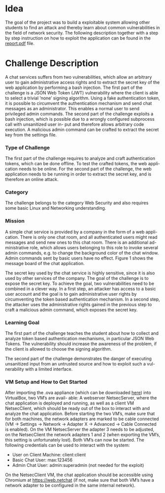 # Idea
The goal of the project was to build a exploitable system allowing other
students to find an attack and thereby learn about common vulnerabilities 
in the field of network security. The following description together with
a step by step instruction on how to exploit the application can be found
in the [report.pdf](report/report.pdf) file.

# Challenge Description
A chat services suffers from two vulnerabilities, which allow an
arbitrary user to gain administrative access rights and to extract the
secret key of the web application by performing a bash injection. The
first part of the challenge is a JSON Web Token (JWT) vulnerability
where the client is able to select a trivial ’none’ signing algorithm.
Using a fake authentication token, it is possible to circumvent the authentication 
mechanism and send chat messages as an administrator.
This enables a normal user to send privileged admin commands. The
second part of the challenge exploits a bash injection, which is possible
due to a wrongly configured subprocess call with unsanitized user in-
put and therefore allows arbitrary code execution. A malicious admin
command can be crafted to extract the secret key from the settings
file.

### Type of Challenge
The first part of the challenge requires to analyze and craft authentication
tokens, which can be done offline. To test the crafted tokens, the web appli-
cation needs to be online.
For the second part of the challenge, the web application needs to be
running in order to extract the secret key, and is therefore an online attack.

### Category
The challenge belongs to the category Web Security and also requires some
basic Linux and Networking understanding.

### Mission
A simple chat service is provided by a company in the form of a web appli-
cation. There is only one chat room, and all authenticated users might read
messages and send new ones to this chat room. There is an additional ad-
ministrative role, which allows users belonging to this role to invoke several
admin commands, e.g. to change the background color of the chat window.
Admin commands sent by basic users have no effect. Figure 1 shows the
message board of the chat application.

The secret key used by the chat service is highly sensitive, since it is also
used by other services of the company. The goal of the challenge is to expose
the secret key. To achieve the goal, two vulnerabilities need to be combined
in a clever way. In a first step, an attacker has access to a basic user account
and the goal is to gain administrative user rights by circumventing the token
based authentication mechanism. In a second step, the attacker uses the
administrative rights gained in the previous step to craft a malicious admin
command, which exposes the secret key.

### Learning Goal
The first part of the challenge teaches the student about how to collect and
analyze token based authentication mechanisms, in particular JSON Web
Tokens. The vulnerability should increase the awareness of the problem, if
the client is allowed to choose the signing algorithm.

The second part of the challenge demonstrates the danger of executing
unsanitized input from an untrusted source and how to exploit such a vul-
nerability with a limited interface.

### VM Setup and How to Get Started
After importing the .ova appliance (which can be downloaded [here](https://drive.google.com/open?id=1BmNLyehFWnQ9eDI6_3yaOl4MPkJO3gtC)) into VirtualBox, two VM’s are avail-
able: A webserver NetsecServer, where the chat application is deployed and
running, as well as a client VM NetsecClient, which should be ready out
of the box to interact with and analyze the chat application. Before starting
the two VM’s, make sure that for both machines, the network adapters are
marked to be cable connected (VM -> Settings -> Network -> Adapter X ->
Advanced -> Cable Connected is enabled). On the VM NetsecServer the
adapter 3 needs to be adjusted, on the NetsecClient the network adapters
1 and 2 (when exporting the VM’s, this setting is unfortunately lost). Both
VM’s can now be started.
The following credentials can be used to interact with the system:

- User on Client Machine: client:client
- Basic Chat User: max:123456
- Admin Chat User: admin:superadmin (not needed for the exploit)

On the NetsecClient VM, the chat application should be accessible using
Chromium at https://web.netchat (if not, make sure that both VM’s have
a network adapter to be configured in the same internal network).
